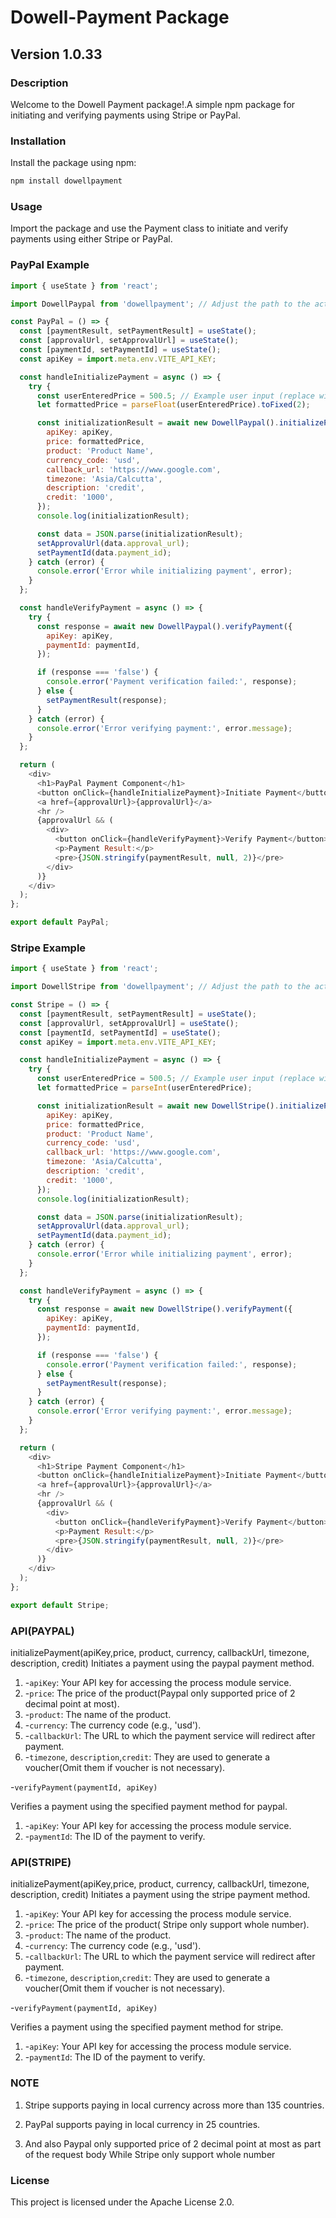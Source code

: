 # Dowell-Payment Package

## Version 1.0.33

### Description

Welcome to the Dowell Payment package!.A simple npm package for initiating and verifying payments using Stripe or PayPal.

### Installation

Install the package using npm:

```bash
npm install dowellpayment
```

### Usage

Import the package and use the Payment class to initiate and verify payments using either Stripe or PayPal.

### PayPal Example

```javascript
import { useState } from 'react';

import DowellPaypal from 'dowellpayment'; // Adjust the path to the actual location of Payment.js

const PayPal = () => {
  const [paymentResult, setPaymentResult] = useState();
  const [approvalUrl, setApprovalUrl] = useState();
  const [paymentId, setPaymentId] = useState();
  const apiKey = import.meta.env.VITE_API_KEY;

  const handleInitializePayment = async () => {
    try {
      const userEnteredPrice = 500.5; // Example user input (replace with actual user input)
      let formattedPrice = parseFloat(userEnteredPrice).toFixed(2);

      const initializationResult = await new DowellPaypal().initializePayment({
        apiKey: apiKey,
        price: formattedPrice,
        product: 'Product Name',
        currency_code: 'usd',
        callback_url: 'https://www.google.com',
        timezone: 'Asia/Calcutta',
        description: 'credit',
        credit: '1000',
      });
      console.log(initializationResult);

      const data = JSON.parse(initializationResult);
      setApprovalUrl(data.approval_url);
      setPaymentId(data.payment_id);
    } catch (error) {
      console.error('Error while initializing payment', error);
    }
  };

  const handleVerifyPayment = async () => {
    try {
      const response = await new DowellPaypal().verifyPayment({
        apiKey: apiKey,
        paymentId: paymentId,
      });

      if (response === 'false') {
        console.error('Payment verification failed:', response);
      } else {
        setPaymentResult(response);
      }
    } catch (error) {
      console.error('Error verifying payment:', error.message);
    }
  };

  return (
    <div>
      <h1>PayPal Payment Component</h1>
      <button onClick={handleInitializePayment}>Initiate Payment</button>
      <a href={approvalUrl}>{approvalUrl}</a>
      <hr />
      {approvalUrl && (
        <div>
          <button onClick={handleVerifyPayment}>Verify Payment</button>
          <p>Payment Result:</p>
          <pre>{JSON.stringify(paymentResult, null, 2)}</pre>
        </div>
      )}
    </div>
  );
};

export default PayPal;

```

### Stripe Example

```javascript
import { useState } from 'react';

import DowellStripe from 'dowellpayment'; // Adjust the path to the actual location of Payment.js

const Stripe = () => {
  const [paymentResult, setPaymentResult] = useState();
  const [approvalUrl, setApprovalUrl] = useState();
  const [paymentId, setPaymentId] = useState();
  const apiKey = import.meta.env.VITE_API_KEY;

  const handleInitializePayment = async () => {
    try {
      const userEnteredPrice = 500.5; // Example user input (replace with actual user input)
      let formattedPrice = parseInt(userEnteredPrice);

      const initializationResult = await new DowellStripe().initializePayment({
        apiKey: apiKey,
        price: formattedPrice,
        product: 'Product Name',
        currency_code: 'usd',
        callback_url: 'https://www.google.com',
        timezone: 'Asia/Calcutta',
        description: 'credit',
        credit: '1000',
      });
      console.log(initializationResult);

      const data = JSON.parse(initializationResult);
      setApprovalUrl(data.approval_url);
      setPaymentId(data.payment_id);
    } catch (error) {
      console.error('Error while initializing payment', error);
    }
  };

  const handleVerifyPayment = async () => {
    try {
      const response = await new DowellStripe().verifyPayment({
        apiKey: apiKey,
        paymentId: paymentId,
      });

      if (response === 'false') {
        console.error('Payment verification failed:', response);
      } else {
        setPaymentResult(response);
      }
    } catch (error) {
      console.error('Error verifying payment:', error.message);
    }
  };

  return (
    <div>
      <h1>Stripe Payment Component</h1>
      <button onClick={handleInitializePayment}>Initiate Payment</button>
      <a href={approvalUrl}>{approvalUrl}</a>
      <hr />
      {approvalUrl && (
        <div>
          <button onClick={handleVerifyPayment}>Verify Payment</button>
          <p>Payment Result:</p>
          <pre>{JSON.stringify(paymentResult, null, 2)}</pre>
        </div>
      )}
    </div>
  );
};

export default Stripe;

```

### API(PAYPAL)

initializePayment(apiKey,price, product, currency, callbackUrl, timezone, description, credit)
Initiates a payment using the paypal payment method.

1. -`apiKey`: Your API key for accessing the process module service.
2. -`price`: The price of the product(Paypal only supported price of 2 decimal point at most).
3. -`product`: The name of the product.
4. -`currency`: The currency code (e.g., 'usd').
5. -`callbackUrl`: The URL to which the payment service will redirect after payment.
6. -`timezone`, `description`,`credit`: They are used to generate a voucher(Omit them if voucher is not necessary).

-`verifyPayment(paymentId, apiKey)`

Verifies a payment using the specified payment method for paypal.

1. -`apiKey`: Your API key for accessing the process module service.
2. -`paymentId`: The ID of the payment to verify.

### API(STRIPE)

initializePayment(apiKey,price, product, currency, callbackUrl, timezone, description, credit)
Initiates a payment using the stripe payment method.

1. -`apiKey`: Your API key for accessing the process module service.
2. -`price`: The price of the product( Stripe only support whole number).
3. -`product`: The name of the product.
4. -`currency`: The currency code (e.g., 'usd').
5. -`callbackUrl`: The URL to which the payment service will redirect after payment.
6. -`timezone`, `description`,`credit`: They are used to generate a voucher(Omit them if voucher is not necessary).

-`verifyPayment(paymentId, apiKey)`

Verifies a payment using the specified payment method for stripe.

1. -`apiKey`: Your API key for accessing the process module service.
2. -`paymentId`: The ID of the payment to verify.

### NOTE

1. Stripe supports paying in local currency across more than 135 countries.

2. PayPal supports paying in local currency in 25 countries.

3. And also Paypal only supported price of 2 decimal point at most as part of the request body While Stripe only support whole number

### License

This project is licensed under the Apache License 2.0.
